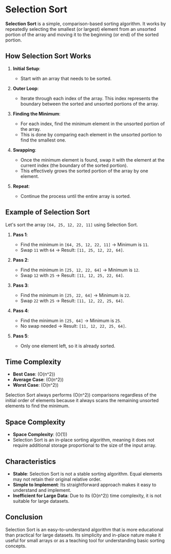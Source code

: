 # Selection Sort

**Selection Sort** is a simple, comparison-based sorting algorithm. It works by repeatedly selecting the smallest (or largest) element from an unsorted portion of the array and moving it to the beginning (or end) of the sorted portion.

## How Selection Sort Works

1. **Initial Setup**:
   - Start with an array that needs to be sorted.

2. **Outer Loop**:
   - Iterate through each index of the array. This index represents the boundary between the sorted and unsorted portions of the array.

3. **Finding the Minimum**:
   - For each index, find the minimum element in the unsorted portion of the array.
   - This is done by comparing each element in the unsorted portion to find the smallest one.

4. **Swapping**:
   - Once the minimum element is found, swap it with the element at the current index (the boundary of the sorted portion).
   - This effectively grows the sorted portion of the array by one element.

5. **Repeat**:
   - Continue the process until the entire array is sorted.

## Example of Selection Sort

Let's sort the array `[64, 25, 12, 22, 11]` using Selection Sort.

1. **Pass 1**:
   - Find the minimum in `[64, 25, 12, 22, 11]` → Minimum is `11`.
   - Swap `11` with `64` → Result: `[11, 25, 12, 22, 64]`.

2. **Pass 2**:
   - Find the minimum in `[25, 12, 22, 64]` → Minimum is `12`.
   - Swap `12` with `25` → Result: `[11, 12, 25, 22, 64]`.

3. **Pass 3**:
   - Find the minimum in `[25, 22, 64]` → Minimum is `22`.
   - Swap `22` with `25` → Result: `[11, 12, 22, 25, 64]`.

4. **Pass 4**:
   - Find the minimum in `[25, 64]` → Minimum is `25`.
   - No swap needed → Result: `[11, 12, 22, 25, 64]`.

5. **Pass 5**:
   - Only one element left, so it is already sorted.

## Time Complexity

- **Best Case**: \(O(n^2)\)
- **Average Case**: \(O(n^2)\)
- **Worst Case**: \(O(n^2)\)

Selection Sort always performs \(O(n^2)\) comparisons regardless of the initial order of elements because it always scans the remaining unsorted elements to find the minimum.

## Space Complexity

- **Space Complexity**: \(O(1)\)
- Selection Sort is an in-place sorting algorithm, meaning it does not require additional storage proportional to the size of the input array.

## Characteristics

- **Stable**: Selection Sort is not a stable sorting algorithm. Equal elements may not retain their original relative order.
- **Simple to Implement**: Its straightforward approach makes it easy to understand and implement.
- **Inefficient for Large Data**: Due to its \(O(n^2)\) time complexity, it is not suitable for large datasets.

## Conclusion

Selection Sort is an easy-to-understand algorithm that is more educational than practical for large datasets. Its simplicity and in-place nature make it useful for small arrays or as a teaching tool for understanding basic sorting concepts.
